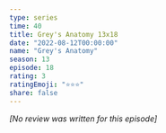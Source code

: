 ```yaml
---
type: series
time: 40
title: Grey's Anatomy 13x18
date: "2022-08-12T00:00:00"
name: "Grey's Anatomy"
season: 13
episode: 18
rating: 3
ratingEmoji: "⭐️⭐️⭐️"
share: false
---
```


*[No review was written for this episode]*